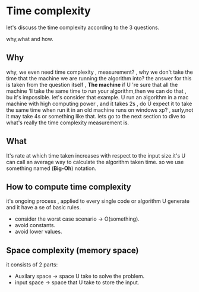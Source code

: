 # Time complexity

let's discuss the time complexity according to the 3 questions.

why,what and how.

## Why

why, we even need time complexity , measurement? , why we don't take the time that the machine we are running the algorithm into? the answer for this is taken from the question itself , **The machine** if U 're sure that all the machine 'll take the same time to run your algorithm,then we can do that , bu it's impossible. 
let's consider that example. U run an algorithm in a mac machine with high computing power , and it takes  2s , do  U expect it to take the same time when run it in an old machine runs on windows xp? , surly,not it may take 4s or something like that. lets go to the next section to dive to what's really the time complexity measurement is.

## What

It's rate at which time taken increases with respect to the input size.it's U can call an average way to calculate the algorithm taken time. so we use something named (**Big-Oh**) notation.

## How to compute time complexity

it's ongoing process , applied to every single code or algorithm U generate and it have a se of basic rules.

- consider the worst case scenario -> O(something).
- avoid constants.
- avoid lower values. 

## Space complexity (memory space)

it consists of 2 parts: 

- Auxilary space -> space U take to solve the problem.
- input space -> space that U take to store the input.


